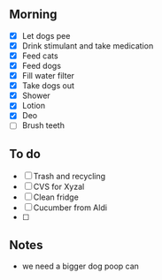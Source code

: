 ## Morning 
- [x] Let dogs pee
- [x] Drink stimulant and take medication
- [x] Feed cats
- [x] Feed dogs
- [x] Fill water filter
- [x] Take dogs out
- [x] Shower
- [x] Lotion
- [x] Deo
- [ ] Brush teeth

## To do
- [ ] Trash and recycling
- [ ] CVS for Xyzal
- [ ] Clean fridge
- [ ] Cucumber from Aldi
- [ ] 

## Notes 
- we need a bigger dog poop can